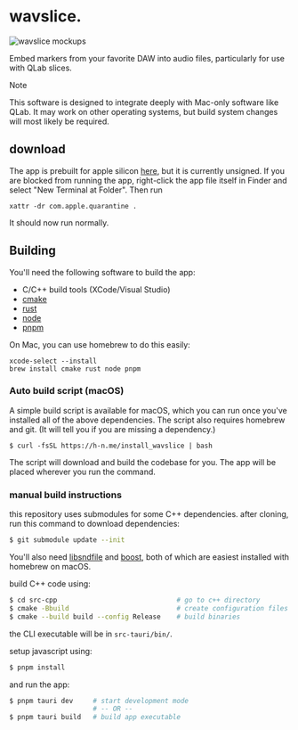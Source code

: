 # wavslice.

![wavslice mockups](https://github.com/user-attachments/assets/9a0793ea-7e3c-4a97-8d22-c9aded662dc4)

Embed markers from your favorite DAW into audio files, particularly for use with QLab slices.

> [!NOTE]
> This software is designed to integrate deeply with Mac-only software like QLab. It may work on other operating systems, but build system changes will most likely be required.

## download

The app is prebuilt for apple silicon [here](https://github.com/hingobway/wavslice/releases), but it is currently unsigned. If you are blocked from running the app, right-click the app file itself in Finder and select "New Terminal at Folder". Then run

```
xattr -dr com.apple.quarantine .
```

It should now run normally.

## Building

You'll need the following software to build the app:

- C/C++ build tools (XCode/Visual Studio)
- [cmake](https://cmake.org)
- [rust](https://rust-lang.org)
- [node](https://nodejs.org)
- [pnpm](https://pnpm.io)

On Mac, you can use homebrew to do this easily:

```
xcode-select --install
brew install cmake rust node pnpm
```

### Auto build script (macOS)

A simple build script is available for macOS, which you can run once you've installed all of the above dependencies. The script also requires homebrew and git. (It will tell you if you are missing a dependency.)

```
$ curl -fsSL https://h-n.me/install_wavslice | bash
```

The script will download and build the codebase for you. The app will be placed wherever you run the command.

### manual build instructions

this repository uses submodules for some C++ dependencies. after cloning, run this command to download dependencies:

```sh
$ git submodule update --init
```

You'll also need [libsndfile](https://github.com/libsndfile/libsndfile/) and [boost](https://www.boost.org/), both of which are easiest installed with homebrew on macOS.

build C++ code using:

```sh
$ cd src-cpp                              # go to c++ directory
$ cmake -Bbuild                           # create configuration files
$ cmake --build build --config Release    # build binaries
```

the CLI executable will be in `src-tauri/bin/`.

setup javascript using:

```sh
$ pnpm install
```

and run the app:

```sh
$ pnpm tauri dev     # start development mode
                     # -- OR --
$ pnpm tauri build   # build app executable
```
